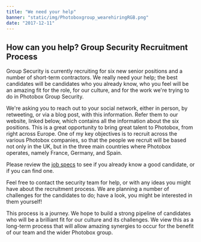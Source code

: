 ```yaml
---
title: "We need your help"
banner: "static/img/Photoboxgroup_wearehiringRGB.png"
date: "2017-12-11"
---
```


## How can you help? Group Security Recruitment Process

Group Security is currently recruiting for six new senior positions and a number of short-term contractors.
We really need your help; the best candidates will be candidates who you already know, who you feel will be an amazing fit for the role, for our culture, and for the work we're trying to do in Photobox Group Security.

We're asking you to reach out to your social network, either in person, by retweeting, or via a blog post, with this information. Refer them to our website, linked below, which contains all the information about the six positions. This is a great opportunity to bring great talent to Photobox, from right across Europe.  One of my key objectives is to recruit across the various Photobox companies, so that the people we recruit will be based not only in the UK, but in the three main countries where Photobox operates, namely France, Germany, and Spain. 

Please review the [job specs](https://pbx-group-security.com/roles) to see if you already know a good candidate, or if you can find one. 

Feel free to contact the security team for help, or with any ideas you might have about the recruitment process. We are planning a number of challenges for the candidates to do; have a look, you might be interested in them yourself!

This process is a journey. We hope to build a strong pipeline of candidates who will be a brilliant fit for our culture and its challenges. We view this as a long-term process that will allow amazing synergies to occur for the benefit of our team and the wider Photobox group. 


